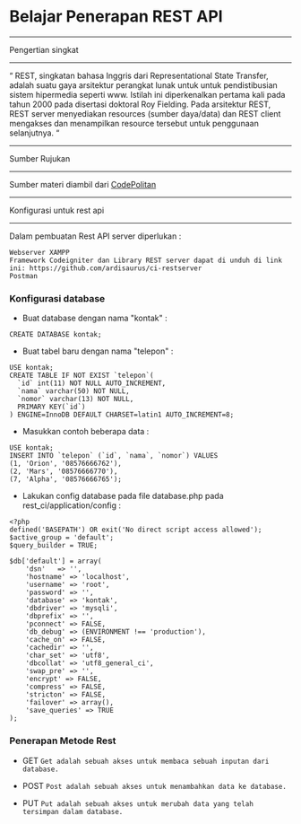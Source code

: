 # Belajar Penerapan REST API


******************
Pengertian singkat
******************

“ REST, singkatan bahasa Inggris dari Representational State Transfer, adalah suatu gaya arsitektur perangkat lunak untuk untuk pendistibusian sistem hipermedia seperti www. Istilah ini diperkenalkan pertama kali pada tahun 2000 pada disertasi doktoral Roy Fielding. Pada arsitektur REST, REST server menyediakan resources (sumber daya/data) dan REST client mengakses dan menampilkan resource tersebut untuk penggunaan selanjutnya. “

**************
Sumber Rujukan
**************

Sumber materi diambil dari [CodePolitan](https://www.codepolitan.com/rest-api-server-sederhana-dengan-codeigniter-58901f324a29f)

**************************
Konfigurasi untuk rest api
**************************

Dalam pembuatan Rest API server diperlukan :

    Webserver XAMPP
    Framework Codeigniter dan Library REST server dapat di unduh di link ini: https://github.com/ardisaurus/ci-restserver
    Postman

### Konfigurasi database
* Buat database dengan nama "kontak" :
```
CREATE DATABASE kontak;
```
* Buat tabel baru dengan nama "telepon" :
```
USE kontak;
CREATE TABLE IF NOT EXIST `telepon`(
  `id` int(11) NOT NULL AUTO_INCREMENT,
  `nama` varchar(50) NOT NULL,
  `nomor` varchar(13) NOT NULL,
  PRIMARY KEY(`id`)
) ENGINE=InnoDB DEFAULT CHARSET=latin1 AUTO_INCREMENT=8;
```
* Masukkan contoh beberapa data :
```
USE kontak;
INSERT INTO `telepon` (`id`, `nama`, `nomor`) VALUES
(1, 'Orion', '08576666762'),
(2, 'Mars', '08576666770'),
(7, 'Alpha', '08576666765');
```
* Lakukan config database pada file database.php pada rest_ci/application/config :
```
<?php
defined('BASEPATH') OR exit('No direct script access allowed');
$active_group = 'default';
$query_builder = TRUE;

$db['default'] = array(
    'dsn'   => '',
    'hostname' => 'localhost',
    'username' => 'root',
    'password' => '',
    'database' => 'kontak',
    'dbdriver' => 'mysqli',
    'dbprefix' => '',
    'pconnect' => FALSE,
    'db_debug' => (ENVIRONMENT !== 'production'),
    'cache_on' => FALSE,
    'cachedir' => '',
    'char_set' => 'utf8',
    'dbcollat' => 'utf8_general_ci',
    'swap_pre' => '',
    'encrypt' => FALSE,
    'compress' => FALSE,
    'stricton' => FALSE,
    'failover' => array(),
    'save_queries' => TRUE
);
```

### Penerapan Metode Rest 

- GET
  	`Get adalah sebuah akses untuk membaca sebuah inputan dari database.`

- POST
	`Post adalah sebuah akses untuk menambahkan data ke database.`
	
- PUT
	`Put adalah sebuah akses untuk merubah data yang telah tersimpan dalam database.`
	
